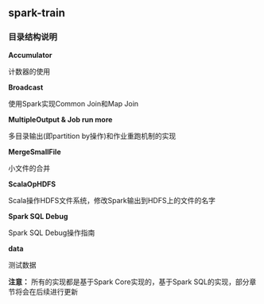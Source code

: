 ## spark-train

### 目录结构说明

  **Accumulator**

  计数器的使用
  
  **Broadcast**

  使用Spark实现Common Join和Map Join
  
  **MultipleOutput & Job run more**

  多目录输出(即partition by操作)和作业重跑机制的实现
  
  **MergeSmallFile**

  小文件的合并

  **ScalaOpHDFS**

  Scala操作HDFS文件系统，修改Spark输出到HDFS上的文件的名字

  **Spark SQL Debug**

  Spark SQL Debug操作指南
  
  **data**

  测试数据
  
  **注意：** 所有的实现都是基于Spark Core实现的，基于Spark SQL的实现，部分章节将会在后续进行更新
